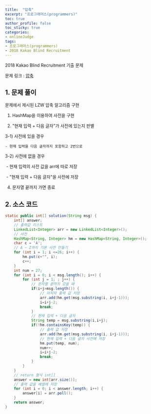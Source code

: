 ```yaml
---
title:  "압축"
excerpt: "프로그래머스(programmers)"
toc: true
author_profile: false
toc_sticky: true
categories:
- onlineJudge
tags:
- 프로그래머스(programmers)
- 2018 Kakao Blind Recruitment
---
```

2018 Kakao Blind Recruitment 기출 문제

문제 링크 : [압축](https://programmers.co.kr/learn/courses/30/lessons/17684)



## 1. 문제 풀이

문제에서 제시된 LZW 압축 알고리즘 구현

1) HashMap을 이용하여 사전을 구현

2) "현재 입력 + 다음 글자"가 사전에 있는지 판별

 3-1) 사전에 있을 경우

 	- 현재 입력을 다음 글자까지 포함하고 2번으로

 3-2) 사전에 없을 경우

​	- 현재 입력의 사전 값을 arr에 따로 저장

​	- "현재 입력 + 다음 글자"을 사전에 저장

4) 문자열 끝까지 가면 종료



## 2. 소스 코드

```java
static public int[] solution(String msg) {
    int[] answer;
    // 출력값 리스트
    LinkedList<Integer> arr = new LinkedList<Integer>();
    // 사전
    HashMap<String, Integer> hm = new HashMap<String, Integer>();
    char c = 'A';
    // A ~ Z까지 기본 사전 만들기
    for (int i = 1; i <=26; i++) {        						
		hm.put(c+"", i);
		c++;
	}
    int num = 27;
    for (int i = 0; i < msg.length(); i++) {
		for (int j = 1; ; j++) {					
			// 문자열 끝까지 갔을 때
			if(i+j>msg.length()) {
				// 마지막 출력 값 저장
				arr.add(hm.get(msg.substring(i, i+j-1)));	
				i=i+j-2;									
				break;
			}
			// 현재 입력 + 다음 글자
			String temp = msg.substring(i,i+j);			
			if(!hm.containsKey(temp)) {					
				// 출력 값 저장
				arr.add(hm.get(msg.substring(i, i+j-1)));
				// 현재 입력 + 다음 글자 사전에 저장
				hm.put(temp, num);		
				num++;
				i=i+j-2;
				break;
			}
		}
	}
    // return 형식 int[]
    answer = new int[arr.size()];
    // 출력 값을 배열에 저장
    for (int i = 0; i < answer.length; i++) {	
		answer[i] = arr.poll();
	}
    return answer;
}
```

